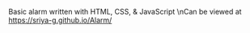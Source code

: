 Basic alarm written with HTML, CSS, & JavaScript
\nCan be viewed at https://sriya-g.github.io/Alarm/
